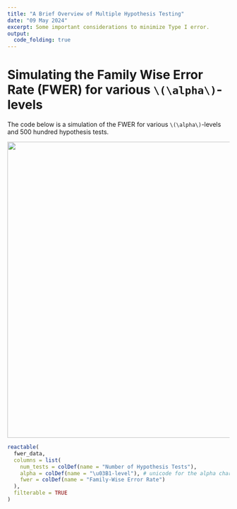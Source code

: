 ```yaml
---
title: "A Brief Overview of Multiple Hypothesis Testing"
date: "09 May 2024"
excerpt: Some important considerations to minimize Type I error.
output:
  code_folding: true
---
```


<script src="{{< blogdown/postref >}}index_files/core-js/shim.min.js"></script>
<script src="{{< blogdown/postref >}}index_files/react/react.min.js"></script>
<script src="{{< blogdown/postref >}}index_files/react/react-dom.min.js"></script>
<script src="{{< blogdown/postref >}}index_files/reactwidget/react-tools.js"></script>
<script src="{{< blogdown/postref >}}index_files/htmlwidgets/htmlwidgets.js"></script>
<link href="{{< blogdown/postref >}}index_files/reactable/reactable.css" rel="stylesheet" />
<script src="{{< blogdown/postref >}}index_files/reactable-binding/reactable.js"></script>

# Simulating the Family Wise Error Rate (FWER) for various `\(\alpha\)`-levels

The code below is a simulation of the FWER for various `\(\alpha\)`-levels and 500 hundred hypothesis tests.

<img src="{{< blogdown/postref >}}index_files/figure-html/featured-1.png" width="672" />

``` r
reactable(
  fwer_data,
  columns = list(
    num_tests = colDef(name = "Number of Hypothesis Tests"),
    alpha = colDef(name = "\u03B1-level"), # unicode for the alpha character
    fwer = colDef(name = "Family-Wise Error Rate")
  ),
  filterable = TRUE
)
```

<div class="reactable html-widget html-fill-item" id="htmlwidget-1" style="width:auto;height:auto;"></div>
<script type="application/json" data-for="htmlwidget-1">{"x":{"tag":{"name":"Reactable","attribs":{"data":{"num_tests":[1,2,3,4,5,6,7,8,9,10,11,12,13,14,15,16,17,18,19,20,21,22,23,24,25,26,27,28,29,30,31,32,33,34,35,36,37,38,39,40,41,42,43,44,45,46,47,48,49,50,51,52,53,54,55,56,57,58,59,60,61,62,63,64,65,66,67,68,69,70,71,72,73,74,75,76,77,78,79,80,81,82,83,84,85,86,87,88,89,90,91,92,93,94,95,96,97,98,99,100,101,102,103,104,105,106,107,108,109,110,111,112,113,114,115,116,117,118,119,120,121,122,123,124,125,126,127,128,129,130,131,132,133,134,135,136,137,138,139,140,141,142,143,144,145,146,147,148,149,150,151,152,153,154,155,156,157,158,159,160,161,162,163,164,165,166,167,168,169,170,171,172,173,174,175,176,177,178,179,180,181,182,183,184,185,186,187,188,189,190,191,192,193,194,195,196,197,198,199,200,201,202,203,204,205,206,207,208,209,210,211,212,213,214,215,216,217,218,219,220,221,222,223,224,225,226,227,228,229,230,231,232,233,234,235,236,237,238,239,240,241,242,243,244,245,246,247,248,249,250,251,252,253,254,255,256,257,258,259,260,261,262,263,264,265,266,267,268,269,270,271,272,273,274,275,276,277,278,279,280,281,282,283,284,285,286,287,288,289,290,291,292,293,294,295,296,297,298,299,300,301,302,303,304,305,306,307,308,309,310,311,312,313,314,315,316,317,318,319,320,321,322,323,324,325,326,327,328,329,330,331,332,333,334,335,336,337,338,339,340,341,342,343,344,345,346,347,348,349,350,351,352,353,354,355,356,357,358,359,360,361,362,363,364,365,366,367,368,369,370,371,372,373,374,375,376,377,378,379,380,381,382,383,384,385,386,387,388,389,390,391,392,393,394,395,396,397,398,399,400,401,402,403,404,405,406,407,408,409,410,411,412,413,414,415,416,417,418,419,420,421,422,423,424,425,426,427,428,429,430,431,432,433,434,435,436,437,438,439,440,441,442,443,444,445,446,447,448,449,450,451,452,453,454,455,456,457,458,459,460,461,462,463,464,465,466,467,468,469,470,471,472,473,474,475,476,477,478,479,480,481,482,483,484,485,486,487,488,489,490,491,492,493,494,495,496,497,498,499,500,1,2,3,4,5,6,7,8,9,10,11,12,13,14,15,16,17,18,19,20,21,22,23,24,25,26,27,28,29,30,31,32,33,34,35,36,37,38,39,40,41,42,43,44,45,46,47,48,49,50,51,52,53,54,55,56,57,58,59,60,61,62,63,64,65,66,67,68,69,70,71,72,73,74,75,76,77,78,79,80,81,82,83,84,85,86,87,88,89,90,91,92,93,94,95,96,97,98,99,100,101,102,103,104,105,106,107,108,109,110,111,112,113,114,115,116,117,118,119,120,121,122,123,124,125,126,127,128,129,130,131,132,133,134,135,136,137,138,139,140,141,142,143,144,145,146,147,148,149,150,151,152,153,154,155,156,157,158,159,160,161,162,163,164,165,166,167,168,169,170,171,172,173,174,175,176,177,178,179,180,181,182,183,184,185,186,187,188,189,190,191,192,193,194,195,196,197,198,199,200,201,202,203,204,205,206,207,208,209,210,211,212,213,214,215,216,217,218,219,220,221,222,223,224,225,226,227,228,229,230,231,232,233,234,235,236,237,238,239,240,241,242,243,244,245,246,247,248,249,250,251,252,253,254,255,256,257,258,259,260,261,262,263,264,265,266,267,268,269,270,271,272,273,274,275,276,277,278,279,280,281,282,283,284,285,286,287,288,289,290,291,292,293,294,295,296,297,298,299,300,301,302,303,304,305,306,307,308,309,310,311,312,313,314,315,316,317,318,319,320,321,322,323,324,325,326,327,328,329,330,331,332,333,334,335,336,337,338,339,340,341,342,343,344,345,346,347,348,349,350,351,352,353,354,355,356,357,358,359,360,361,362,363,364,365,366,367,368,369,370,371,372,373,374,375,376,377,378,379,380,381,382,383,384,385,386,387,388,389,390,391,392,393,394,395,396,397,398,399,400,401,402,403,404,405,406,407,408,409,410,411,412,413,414,415,416,417,418,419,420,421,422,423,424,425,426,427,428,429,430,431,432,433,434,435,436,437,438,439,440,441,442,443,444,445,446,447,448,449,450,451,452,453,454,455,456,457,458,459,460,461,462,463,464,465,466,467,468,469,470,471,472,473,474,475,476,477,478,479,480,481,482,483,484,485,486,487,488,489,490,491,492,493,494,495,496,497,498,499,500,1,2,3,4,5,6,7,8,9,10,11,12,13,14,15,16,17,18,19,20,21,22,23,24,25,26,27,28,29,30,31,32,33,34,35,36,37,38,39,40,41,42,43,44,45,46,47,48,49,50,51,52,53,54,55,56,57,58,59,60,61,62,63,64,65,66,67,68,69,70,71,72,73,74,75,76,77,78,79,80,81,82,83,84,85,86,87,88,89,90,91,92,93,94,95,96,97,98,99,100,101,102,103,104,105,106,107,108,109,110,111,112,113,114,115,116,117,118,119,120,121,122,123,124,125,126,127,128,129,130,131,132,133,134,135,136,137,138,139,140,141,142,143,144,145,146,147,148,149,150,151,152,153,154,155,156,157,158,159,160,161,162,163,164,165,166,167,168,169,170,171,172,173,174,175,176,177,178,179,180,181,182,183,184,185,186,187,188,189,190,191,192,193,194,195,196,197,198,199,200,201,202,203,204,205,206,207,208,209,210,211,212,213,214,215,216,217,218,219,220,221,222,223,224,225,226,227,228,229,230,231,232,233,234,235,236,237,238,239,240,241,242,243,244,245,246,247,248,249,250,251,252,253,254,255,256,257,258,259,260,261,262,263,264,265,266,267,268,269,270,271,272,273,274,275,276,277,278,279,280,281,282,283,284,285,286,287,288,289,290,291,292,293,294,295,296,297,298,299,300,301,302,303,304,305,306,307,308,309,310,311,312,313,314,315,316,317,318,319,320,321,322,323,324,325,326,327,328,329,330,331,332,333,334,335,336,337,338,339,340,341,342,343,344,345,346,347,348,349,350,351,352,353,354,355,356,357,358,359,360,361,362,363,364,365,366,367,368,369,370,371,372,373,374,375,376,377,378,379,380,381,382,383,384,385,386,387,388,389,390,391,392,393,394,395,396,397,398,399,400,401,402,403,404,405,406,407,408,409,410,411,412,413,414,415,416,417,418,419,420,421,422,423,424,425,426,427,428,429,430,431,432,433,434,435,436,437,438,439,440,441,442,443,444,445,446,447,448,449,450,451,452,453,454,455,456,457,458,459,460,461,462,463,464,465,466,467,468,469,470,471,472,473,474,475,476,477,478,479,480,481,482,483,484,485,486,487,488,489,490,491,492,493,494,495,496,497,498,499,500],"alpha":[0.001,0.001,0.001,0.001,0.001,0.001,0.001,0.001,0.001,0.001,0.001,0.001,0.001,0.001,0.001,0.001,0.001,0.001,0.001,0.001,0.001,0.001,0.001,0.001,0.001,0.001,0.001,0.001,0.001,0.001,0.001,0.001,0.001,0.001,0.001,0.001,0.001,0.001,0.001,0.001,0.001,0.001,0.001,0.001,0.001,0.001,0.001,0.001,0.001,0.001,0.001,0.001,0.001,0.001,0.001,0.001,0.001,0.001,0.001,0.001,0.001,0.001,0.001,0.001,0.001,0.001,0.001,0.001,0.001,0.001,0.001,0.001,0.001,0.001,0.001,0.001,0.001,0.001,0.001,0.001,0.001,0.001,0.001,0.001,0.001,0.001,0.001,0.001,0.001,0.001,0.001,0.001,0.001,0.001,0.001,0.001,0.001,0.001,0.001,0.001,0.001,0.001,0.001,0.001,0.001,0.001,0.001,0.001,0.001,0.001,0.001,0.001,0.001,0.001,0.001,0.001,0.001,0.001,0.001,0.001,0.001,0.001,0.001,0.001,0.001,0.001,0.001,0.001,0.001,0.001,0.001,0.001,0.001,0.001,0.001,0.001,0.001,0.001,0.001,0.001,0.001,0.001,0.001,0.001,0.001,0.001,0.001,0.001,0.001,0.001,0.001,0.001,0.001,0.001,0.001,0.001,0.001,0.001,0.001,0.001,0.001,0.001,0.001,0.001,0.001,0.001,0.001,0.001,0.001,0.001,0.001,0.001,0.001,0.001,0.001,0.001,0.001,0.001,0.001,0.001,0.001,0.001,0.001,0.001,0.001,0.001,0.001,0.001,0.001,0.001,0.001,0.001,0.001,0.001,0.001,0.001,0.001,0.001,0.001,0.001,0.001,0.001,0.001,0.001,0.001,0.001,0.001,0.001,0.001,0.001,0.001,0.001,0.001,0.001,0.001,0.001,0.001,0.001,0.001,0.001,0.001,0.001,0.001,0.001,0.001,0.001,0.001,0.001,0.001,0.001,0.001,0.001,0.001,0.001,0.001,0.001,0.001,0.001,0.001,0.001,0.001,0.001,0.001,0.001,0.001,0.001,0.001,0.001,0.001,0.001,0.001,0.001,0.001,0.001,0.001,0.001,0.001,0.001,0.001,0.001,0.001,0.001,0.001,0.001,0.001,0.001,0.001,0.001,0.001,0.001,0.001,0.001,0.001,0.001,0.001,0.001,0.001,0.001,0.001,0.001,0.001,0.001,0.001,0.001,0.001,0.001,0.001,0.001,0.001,0.001,0.001,0.001,0.001,0.001,0.001,0.001,0.001,0.001,0.001,0.001,0.001,0.001,0.001,0.001,0.001,0.001,0.001,0.001,0.001,0.001,0.001,0.001,0.001,0.001,0.001,0.001,0.001,0.001,0.001,0.001,0.001,0.001,0.001,0.001,0.001,0.001,0.001,0.001,0.001,0.001,0.001,0.001,0.001,0.001,0.001,0.001,0.001,0.001,0.001,0.001,0.001,0.001,0.001,0.001,0.001,0.001,0.001,0.001,0.001,0.001,0.001,0.001,0.001,0.001,0.001,0.001,0.001,0.001,0.001,0.001,0.001,0.001,0.001,0.001,0.001,0.001,0.001,0.001,0.001,0.001,0.001,0.001,0.001,0.001,0.001,0.001,0.001,0.001,0.001,0.001,0.001,0.001,0.001,0.001,0.001,0.001,0.001,0.001,0.001,0.001,0.001,0.001,0.001,0.001,0.001,0.001,0.001,0.001,0.001,0.001,0.001,0.001,0.001,0.001,0.001,0.001,0.001,0.001,0.001,0.001,0.001,0.001,0.001,0.001,0.001,0.001,0.001,0.001,0.001,0.001,0.001,0.001,0.001,0.001,0.001,0.001,0.001,0.001,0.001,0.001,0.001,0.001,0.001,0.001,0.001,0.001,0.001,0.001,0.001,0.001,0.001,0.001,0.001,0.001,0.001,0.001,0.001,0.001,0.001,0.001,0.001,0.001,0.001,0.001,0.001,0.001,0.001,0.001,0.001,0.001,0.001,0.001,0.001,0.001,0.001,0.001,0.001,0.001,0.001,0.001,0.001,0.001,0.001,0.001,0.001,0.001,0.001,0.001,0.001,0.001,0.001,0.001,0.001,0.001,0.001,0.001,0.001,0.001,0.001,0.001,0.001,0.001,0.001,0.001,0.001,0.001,0.001,0.001,0.001,0.001,0.01,0.01,0.01,0.01,0.01,0.01,0.01,0.01,0.01,0.01,0.01,0.01,0.01,0.01,0.01,0.01,0.01,0.01,0.01,0.01,0.01,0.01,0.01,0.01,0.01,0.01,0.01,0.01,0.01,0.01,0.01,0.01,0.01,0.01,0.01,0.01,0.01,0.01,0.01,0.01,0.01,0.01,0.01,0.01,0.01,0.01,0.01,0.01,0.01,0.01,0.01,0.01,0.01,0.01,0.01,0.01,0.01,0.01,0.01,0.01,0.01,0.01,0.01,0.01,0.01,0.01,0.01,0.01,0.01,0.01,0.01,0.01,0.01,0.01,0.01,0.01,0.01,0.01,0.01,0.01,0.01,0.01,0.01,0.01,0.01,0.01,0.01,0.01,0.01,0.01,0.01,0.01,0.01,0.01,0.01,0.01,0.01,0.01,0.01,0.01,0.01,0.01,0.01,0.01,0.01,0.01,0.01,0.01,0.01,0.01,0.01,0.01,0.01,0.01,0.01,0.01,0.01,0.01,0.01,0.01,0.01,0.01,0.01,0.01,0.01,0.01,0.01,0.01,0.01,0.01,0.01,0.01,0.01,0.01,0.01,0.01,0.01,0.01,0.01,0.01,0.01,0.01,0.01,0.01,0.01,0.01,0.01,0.01,0.01,0.01,0.01,0.01,0.01,0.01,0.01,0.01,0.01,0.01,0.01,0.01,0.01,0.01,0.01,0.01,0.01,0.01,0.01,0.01,0.01,0.01,0.01,0.01,0.01,0.01,0.01,0.01,0.01,0.01,0.01,0.01,0.01,0.01,0.01,0.01,0.01,0.01,0.01,0.01,0.01,0.01,0.01,0.01,0.01,0.01,0.01,0.01,0.01,0.01,0.01,0.01,0.01,0.01,0.01,0.01,0.01,0.01,0.01,0.01,0.01,0.01,0.01,0.01,0.01,0.01,0.01,0.01,0.01,0.01,0.01,0.01,0.01,0.01,0.01,0.01,0.01,0.01,0.01,0.01,0.01,0.01,0.01,0.01,0.01,0.01,0.01,0.01,0.01,0.01,0.01,0.01,0.01,0.01,0.01,0.01,0.01,0.01,0.01,0.01,0.01,0.01,0.01,0.01,0.01,0.01,0.01,0.01,0.01,0.01,0.01,0.01,0.01,0.01,0.01,0.01,0.01,0.01,0.01,0.01,0.01,0.01,0.01,0.01,0.01,0.01,0.01,0.01,0.01,0.01,0.01,0.01,0.01,0.01,0.01,0.01,0.01,0.01,0.01,0.01,0.01,0.01,0.01,0.01,0.01,0.01,0.01,0.01,0.01,0.01,0.01,0.01,0.01,0.01,0.01,0.01,0.01,0.01,0.01,0.01,0.01,0.01,0.01,0.01,0.01,0.01,0.01,0.01,0.01,0.01,0.01,0.01,0.01,0.01,0.01,0.01,0.01,0.01,0.01,0.01,0.01,0.01,0.01,0.01,0.01,0.01,0.01,0.01,0.01,0.01,0.01,0.01,0.01,0.01,0.01,0.01,0.01,0.01,0.01,0.01,0.01,0.01,0.01,0.01,0.01,0.01,0.01,0.01,0.01,0.01,0.01,0.01,0.01,0.01,0.01,0.01,0.01,0.01,0.01,0.01,0.01,0.01,0.01,0.01,0.01,0.01,0.01,0.01,0.01,0.01,0.01,0.01,0.01,0.01,0.01,0.01,0.01,0.01,0.01,0.01,0.01,0.01,0.01,0.01,0.01,0.01,0.01,0.01,0.01,0.01,0.01,0.01,0.01,0.01,0.01,0.01,0.01,0.01,0.01,0.01,0.01,0.01,0.01,0.01,0.01,0.01,0.01,0.01,0.01,0.01,0.01,0.01,0.01,0.01,0.01,0.01,0.01,0.01,0.01,0.01,0.01,0.01,0.01,0.01,0.01,0.01,0.01,0.01,0.01,0.01,0.01,0.01,0.01,0.01,0.01,0.01,0.01,0.01,0.01,0.01,0.01,0.01,0.01,0.01,0.01,0.01,0.01,0.01,0.01,0.01,0.01,0.01,0.01,0.01,0.01,0.01,0.01,0.01,0.01,0.01,0.01,0.01,0.01,0.01,0.01,0.01,0.01,0.01,0.01,0.01,0.01,0.01,0.01,0.01,0.01,0.01,0.01,0.01,0.01,0.01,0.01,0.01,0.01,0.01,0.01,0.01,0.01,0.01,0.01,0.01,0.01,0.01,0.05,0.05,0.05,0.05,0.05,0.05,0.05,0.05,0.05,0.05,0.05,0.05,0.05,0.05,0.05,0.05,0.05,0.05,0.05,0.05,0.05,0.05,0.05,0.05,0.05,0.05,0.05,0.05,0.05,0.05,0.05,0.05,0.05,0.05,0.05,0.05,0.05,0.05,0.05,0.05,0.05,0.05,0.05,0.05,0.05,0.05,0.05,0.05,0.05,0.05,0.05,0.05,0.05,0.05,0.05,0.05,0.05,0.05,0.05,0.05,0.05,0.05,0.05,0.05,0.05,0.05,0.05,0.05,0.05,0.05,0.05,0.05,0.05,0.05,0.05,0.05,0.05,0.05,0.05,0.05,0.05,0.05,0.05,0.05,0.05,0.05,0.05,0.05,0.05,0.05,0.05,0.05,0.05,0.05,0.05,0.05,0.05,0.05,0.05,0.05,0.05,0.05,0.05,0.05,0.05,0.05,0.05,0.05,0.05,0.05,0.05,0.05,0.05,0.05,0.05,0.05,0.05,0.05,0.05,0.05,0.05,0.05,0.05,0.05,0.05,0.05,0.05,0.05,0.05,0.05,0.05,0.05,0.05,0.05,0.05,0.05,0.05,0.05,0.05,0.05,0.05,0.05,0.05,0.05,0.05,0.05,0.05,0.05,0.05,0.05,0.05,0.05,0.05,0.05,0.05,0.05,0.05,0.05,0.05,0.05,0.05,0.05,0.05,0.05,0.05,0.05,0.05,0.05,0.05,0.05,0.05,0.05,0.05,0.05,0.05,0.05,0.05,0.05,0.05,0.05,0.05,0.05,0.05,0.05,0.05,0.05,0.05,0.05,0.05,0.05,0.05,0.05,0.05,0.05,0.05,0.05,0.05,0.05,0.05,0.05,0.05,0.05,0.05,0.05,0.05,0.05,0.05,0.05,0.05,0.05,0.05,0.05,0.05,0.05,0.05,0.05,0.05,0.05,0.05,0.05,0.05,0.05,0.05,0.05,0.05,0.05,0.05,0.05,0.05,0.05,0.05,0.05,0.05,0.05,0.05,0.05,0.05,0.05,0.05,0.05,0.05,0.05,0.05,0.05,0.05,0.05,0.05,0.05,0.05,0.05,0.05,0.05,0.05,0.05,0.05,0.05,0.05,0.05,0.05,0.05,0.05,0.05,0.05,0.05,0.05,0.05,0.05,0.05,0.05,0.05,0.05,0.05,0.05,0.05,0.05,0.05,0.05,0.05,0.05,0.05,0.05,0.05,0.05,0.05,0.05,0.05,0.05,0.05,0.05,0.05,0.05,0.05,0.05,0.05,0.05,0.05,0.05,0.05,0.05,0.05,0.05,0.05,0.05,0.05,0.05,0.05,0.05,0.05,0.05,0.05,0.05,0.05,0.05,0.05,0.05,0.05,0.05,0.05,0.05,0.05,0.05,0.05,0.05,0.05,0.05,0.05,0.05,0.05,0.05,0.05,0.05,0.05,0.05,0.05,0.05,0.05,0.05,0.05,0.05,0.05,0.05,0.05,0.05,0.05,0.05,0.05,0.05,0.05,0.05,0.05,0.05,0.05,0.05,0.05,0.05,0.05,0.05,0.05,0.05,0.05,0.05,0.05,0.05,0.05,0.05,0.05,0.05,0.05,0.05,0.05,0.05,0.05,0.05,0.05,0.05,0.05,0.05,0.05,0.05,0.05,0.05,0.05,0.05,0.05,0.05,0.05,0.05,0.05,0.05,0.05,0.05,0.05,0.05,0.05,0.05,0.05,0.05,0.05,0.05,0.05,0.05,0.05,0.05,0.05,0.05,0.05,0.05,0.05,0.05,0.05,0.05,0.05,0.05,0.05,0.05,0.05,0.05,0.05,0.05,0.05,0.05,0.05,0.05,0.05,0.05,0.05,0.05,0.05,0.05,0.05,0.05,0.05,0.05,0.05,0.05,0.05,0.05,0.05,0.05,0.05,0.05,0.05,0.05,0.05,0.05,0.05,0.05,0.05,0.05,0.05,0.05,0.05,0.05,0.05,0.05,0.05,0.05,0.05,0.05,0.05,0.05,0.05,0.05,0.05,0.05,0.05,0.05,0.05,0.05,0.05,0.05,0.05,0.05,0.05,0.05,0.05,0.05,0.05,0.05,0.05,0.05,0.05,0.05,0.05,0.05,0.05,0.05,0.05,0.05,0.05,0.05,0.05,0.05,0.05,0.05,0.05,0.05,0.05,0.05,0.05],"fwer":[0.001,0.00199899999999997,0.002997001,0.00399400399899996,0.00499000999500099,0.005985019985006,0.00697903496502095,0.00797205593005601,0.00896408387412595,0.00995511979025177,0.0109451646704616,0.0119342195057911,0.0129222852862853,0.013909363000999,0.014895453637998,0.0158805581843601,0.0168646776261756,0.0178478129485495,0.018829965135601,0.0198111351704653,0.0207913240352948,0.0217705327112596,0.0227487621785483,0.0237260134163698,0.0247022874029534,0.0256775851155504,0.0266519075304349,0.0276252556229044,0.0285976303672816,0.0295690327369142,0.0305394637041774,0.0315089242404731,0.0324774153162327,0.0334449379009165,0.0344114929630156,0.0353770814700526,0.0363417043885825,0.0373053626841939,0.0382680573215097,0.0392297892641882,0.040190559474924,0.0411503689154491,0.0421092185465337,0.0430671093279871,0.0440240422186592,0.0449800181764405,0.0459350381582641,0.0468891031201057,0.0478422140169856,0.0487943718029686,0.0497455774311657,0.0506958318537346,0.0516451360218808,0.052593490885859,0.0535408973949731,0.0544873564975781,0.0554328691410806,0.0563774362719395,0.0573210588356675,0.0582637377768318,0.0592054740390551,0.0601462685650159,0.0610861222964509,0.0620250361741544,0.0629630111379803,0.0639000481268424,0.0648361480787155,0.0657713119306368,0.0667055406187061,0.0676388350780874,0.0685711962430093,0.0695026250467664,0.0704331224217196,0.0713626892992979,0.0722913266099986,0.0732190352833886,0.0741458162481052,0.0750716704318571,0.0759965987614253,0.0769206021626638,0.0778436815605011,0.0787658378789406,0.0796870720410617,0.0806073849690206,0.0815267775840517,0.0824452508064676,0.0833628055556611,0.0842794427501055,0.0851951633073553,0.086109968144048,0.087023858175904,0.087936834317728,0.0888488974834103,0.0897600485859269,0.0906702885373409,0.0915796182488037,0.0924880386305549,0.0933955505919243,0.0943021550413323,0.0952078528862911,0.0961126450334048,0.0970165323883714,0.097919515855983,0.098821596340127,0.0997227747437869,0.100623051969043,0.101522428917074,0.102420906488157,0.103318485581669,0.104215167096087,0.105110951928991,0.106005840977062,0.106899835136085,0.107792935300949,0.108685142365648,0.109576457223282,0.110466880766059,0.111356413885293,0.112245057471408,0.113132812413936,0.114019679601522,0.114905659921921,0.115790754261999,0.116674963507737,0.117558288544229,0.118440730255685,0.119322289525429,0.120202967235904,0.121082764268668,0.121961681504399,0.122839719822895,0.123716880103072,0.124593163222969,0.125468570059746,0.126343101489686,0.127216758388196,0.128089541629808,0.128961452088178,0.12983249063609,0.130702658145454,0.131571955487309,0.132440383531821,0.13330794314829,0.134174635205141,0.135040460569936,0.135905420109366,0.136769514689257,0.137632745174568,0.138495112429393,0.139356617316964,0.140217260699647,0.141077043438947,0.141935966395508,0.142794030429113,0.143651236398683,0.144507585162285,0.145363077577123,0.146217714499545,0.147071496785046,0.147924425288261,0.148776500862973,0.14962772436211,0.150478096637747,0.15132761854111,0.152176290922569,0.153024114631646,0.153871090517014,0.154717219426497,0.155562502207071,0.156406939704864,0.157250532765159,0.158093282232394,0.158935188950161,0.159776253761211,0.16061647750745,0.161455861029943,0.162294405168913,0.163132110763744,0.16396897865298,0.164805009674327,0.165640204664653,0.166474564459988,0.167308089895528,0.168140781805633,0.168972641023827,0.169803668382803,0.17063386471442,0.171463230849706,0.172291767618856,0.173119475851237,0.173946356375386,0.174772410019011,0.175597637608992,0.176422039971383,0.177245617931411,0.17806837231348,0.178890303941166,0.179711413637225,0.180531702223588,0.181351170521364,0.182169819350843,0.182987649531492,0.183804661881961,0.184620857220079,0.185436236362859,0.186250800126496,0.187064549326369,0.187877484777043,0.188689607292266,0.189500917684974,0.190311416767289,0.191121105350521,0.191929984245171,0.192738054260926,0.193545316206665,0.194351770890458,0.195157419119568,0.195962261700448,0.196766299438748,0.197569533139309,0.19837196360617,0.199173591642563,0.199974418050921,0.20077444363287,0.201573669189237,0.202372095520048,0.203169723424528,0.203966553701103,0.204762587147402,0.205557824560255,0.206352266735695,0.207145914468959,0.20793876855449,0.208730829785935,0.209522098956149,0.210312576857193,0.211102264280336,0.211891162016056,0.21267927085404,0.213466591583186,0.214253124991602,0.215038871866611,0.215823832994744,0.216608009161749,0.217391401152588,0.218174009751435,0.218955835741684,0.219736879905942,0.220517143026036,0.22129662588301,0.222075329257127,0.22285325392787,0.223630400673942,0.224406770273268,0.225182363502995,0.225957181139492,0.226731223958352,0.227504492734394,0.22827698824166,0.229048711253418,0.229819662542165,0.230589842879622,0.231359253036743,0.232127893783706,0.232895765889922,0.233662870124032,0.234429207253908,0.235194778046654,0.235959583268608,0.236723623685339,0.237486900061654,0.238249413161592,0.239011163748431,0.239772152584682,0.240532380432098,0.241291848051665,0.242050556203614,0.24280850564741,0.243565697141763,0.244322131444621,0.245077809313176,0.245832731503863,0.246586898772359,0.247340311873587,0.248092971561713,0.248844878590152,0.249596033711561,0.25034643767785,0.251096091240172,0.251844995148932,0.252593150153783,0.253340557003629,0.254087216446626,0.254833129230179,0.255578296100949,0.256322717804848,0.257066395087043,0.257809328691956,0.258551519363264,0.259292967843901,0.260033674876057,0.260773641201181,0.26151286755998,0.26225135469242,0.262989103337727,0.26372611423439,0.264462388120155,0.265197925732035,0.265932727806303,0.266666795078497,0.267400128283418,0.268132728155135,0.268864595426979,0.269595730831553,0.270326135100721,0.27105580896562,0.271784753156655,0.272512968403498,0.273240455435095,0.273967214979659,0.27469324776468,0.275418554516915,0.276143135962398,0.276866992826436,0.277590125833609,0.278312535707776,0.279034223172068,0.279755188948896,0.280475433759947,0.281194958326187,0.281913763367861,0.282631849604493,0.283349217754889,0.284065868537134,0.284781802668597,0.285497020865928,0.286211523845062,0.286925312321217,0.287638387008896,0.288350748621887,0.289062397873265,0.289773335475392,0.290483562139916,0.291193078577776,0.291901885499199,0.292609983613699,0.293317373630086,0.294024056256456,0.294730032200199,0.295435302167999,0.296139866865831,0.296843726998965,0.297546883271966,0.298249336388694,0.298951087052305,0.299652135965253,0.300352483829288,0.301052131345459,0.301751079214113,0.302449328134899,0.303146878806764,0.303843731927957,0.304539888196029,0.305235348307833,0.305930112959526,0.306624182846566,0.307317558663719,0.308010241105056,0.308702230863951,0.309393528633087,0.310084135104454,0.310774050969349,0.31146327691838,0.312151813641461,0.31283966182782,0.313526822165992,0.314213295343826,0.314899082048482,0.315584182966434,0.316268598783467,0.316952330184684,0.317635377854499,0.318317742476645,0.318999424734168,0.319680425309434,0.320360744884125,0.32104038413924,0.321719343755101,0.322397624411346,0.323075226786935,0.323752151560148,0.324428399408588,0.325103971009179,0.32577886703817,0.326453088171132,0.327126635082961,0.327799508447878,0.32847170893943,0.32914323723049,0.32981409399326,0.330484279899267,0.331153795619367,0.331822641823748,0.332490819181924,0.333158328362742,0.33382517003438,0.334491344864345,0.335156853519481,0.335821696665961,0.336485874969295,0.337149389094326,0.337812239705232,0.338474427465527,0.339135953038061,0.339796817085023,0.340457020267938,0.34111656324767,0.341775446684422,0.342433671237738,0.3430912375665,0.343748146328934,0.344404398182605,0.345059993784422,0.345714933790638,0.346369218856847,0.34702284963799,0.347675826788352,0.348328150961564,0.348979822810602,0.349630842987792,0.350281212144804,0.350930930932659,0.351580000001727,0.352228420001725,0.352876191581723,0.353523315390141,0.354169792074751,0.354815622282676,0.355460806660394,0.356105345853733,0.35674924050788,0.357392491267372,0.358035098776104,0.358677063677328,0.359318386613651,0.359959068227037,0.36059910915881,0.361238510049651,0.361877271539602,0.362515394268062,0.363152878873794,0.36378972599492,0.364425936268925,0.365061510332656,0.365696448822324,0.366330752373502,0.366964421621128,0.367597457199507,0.368229859742307,0.368861629882565,0.369492768252683,0.37012327548443,0.370753152208945,0.371382399056736,0.37201101665768,0.372639005641022,0.373266366635381,0.373893100268746,0.374519207168477,0.375144687961308,0.375769543273347,0.376393773730074,0.377017379956344,0.377640362576387,0.378262722213811,0.378884459491597,0.379505575032106,0.380126069457073,0.380745943387616,0.381365197444229,0.381983832246785,0.382601848414538,0.383219246566123,0.383836027319557,0.384452191292238,0.385067739100945,0.385682671361844,0.386296988690482,0.386910691701792,0.38752378101009,0.38813625722908,0.388748120971851,0.389359372850879,0.389970013478028,0.39058004346455,0.391189463421086,0.391798273957665,0.392406475683707,0.393014069208023,0.393621055138815,0.01,0.0199,0.029701,0.0394039900000001,0.0490099501000001,0.058519850599,0.0679346520930101,0.0772553055720799,0.0864827525163592,0.0956179249911956,0.104661745741284,0.113615128283871,0.122478977001032,0.131254187231022,0.139941645358712,0.148542228905124,0.157056806616073,0.165486238549913,0.173831376164413,0.182093062402769,0.190272131778742,0.198369410460954,0.206385716356345,0.214321859192781,0.222178640600853,0.229956854194845,0.237657285652896,0.245280712796367,0.252827905668404,0.26029962661172,0.267696630345603,0.275019664042147,0.282269467401725,0.289446772727708,0.296552305000431,0.303586781950427,0.310550914130922,0.317445404989613,0.324270950939717,0.33102824143032,0.337717959016017,0.344340779425856,0.350897371631598,0.357388397915282,0.363814513936129,0.370176368796768,0.3764746051088,0.382709859057712,0.388882760467135,0.394993932862464,0.401043993533839,0.407033553598501,0.412963218062516,0.41883358588189,0.424645250023072,0.430398797522841,0.436094809547612,0.441733861452136,0.447316522837615,0.452843357609239,0.458314924033146,0.463731774792815,0.469094457044887,0.474403512474438,0.479659477349694,0.484862882576197,0.490014253750435,0.49511411121293,0.500162970100801,0.505161340399793,0.510109726995795,0.515008629725837,0.519858543428579,0.524659957994293,0.52941335841435,0.534119224830207,0.538778032581904,0.543390252256086,0.547956349733525,0.552476786236189,0.556952018373827,0.561382498190089,0.565768673208188,0.570110986476106,0.574409876611345,0.578665777845232,0.58287912006678,0.587050328866112,0.591179825577451,0.595268027321676,0.599315347048459,0.603322193577975,0.607288971642195,0.611216081925773,0.615103921106515,0.61895288189545,0.622763353076496,0.626535719545731,0.630270362350274,0.633967658726771,0.637627982139503,0.641251702318108,0.644839185294927,0.648390793441978,0.651906885507558,0.655387816652482,0.658833938485958,0.662245599101098,0.665623143110087,0.668966911678986,0.672277242562196,0.675554470136574,0.678798925435209,0.682010936180857,0.685190826819048,0.688338918550857,0.691455529365349,0.694540974071695,0.697595564330978,0.700619608687669,0.703613412600792,0.706577278474784,0.709511505690036,0.712416390633136,0.715292226726804,0.718139304459537,0.720957911414941,0.723748332300792,0.726510848977784,0.729245740488006,0.731953283083126,0.734633750252295,0.737287412749772,0.739914538622274,0.742515393236051,0.745090239303691,0.747639336910654,0.750162943541547,0.752661314106132,0.755134700965071,0.75758335395542,0.760007520415866,0.762407445211707,0.76478337075959,0.767135537051994,0.769464181681474,0.771769539864659,0.774051844466013,0.776311326021353,0.778548212761139,0.780762730633528,0.782955103327192,0.78512555229392,0.787274296770981,0.789401553803271,0.791507538265239,0.793592462882586,0.79565653825376,0.797699972871223,0.799722973142511,0.801725743411086,0.803708485976975,0.805671401117205,0.807614687106033,0.809538540234973,0.811443154832623,0.813328723284297,0.815195436051454,0.817043481690939,0.81887304687403,0.820684316405289,0.822477473241237,0.824252698508824,0.826010171523736,0.827750069808499,0.829472569110414,0.83117784341931,0.832866064985116,0.834537404335265,0.836192030291913,0.837830109988993,0.839451808889104,0.841057290800213,0.84264671789221,0.844220250713288,0.845778048206155,0.847320267724094,0.848847065046853,0.850358594396384,0.851855008452421,0.853336458367896,0.854803093784217,0.856255062846375,0.857692512217911,0.859115587095732,0.860524431224775,0.861919186912527,0.863299995043402,0.864666995092968,0.866020325142038,0.867360121890618,0.868686520671712,0.869999655464995,0.871299658910345,0.872586662321241,0.873860795698029,0.875122187741049,0.876370965863638,0.877607256205002,0.878831183642952,0.880042871806522,0.881242443088457,0.882430018657572,0.883605718470997,0.884769661286287,0.885921964673424,0.88706274502669,0.888192117576423,0.889310196400658,0.890417094436652,0.891512923492285,0.892597794257363,0.893671816314789,0.894735098151641,0.895787747170125,0.896829869698423,0.897861571001439,0.898882955291425,0.89989412573851,0.900895184481125,0.901886232636314,0.902867370309951,0.903838696606851,0.904800309640783,0.905752306544375,0.906694783478931,0.907627835644142,0.908551557287701,0.909466041714824,0.910371381297675,0.911267667484699,0.912154990809852,0.913033440901753,0.913903106492736,0.914764075427808,0.91561643467353,0.916460270326795,0.917295667623527,0.918122710947292,0.918941483837819,0.919752068999441,0.920554548309446,0.921349002826352,0.922135512798088,0.922914157670107,0.923685016093406,0.924448165932472,0.925203684273147,0.925951647430416,0.926692130956112,0.927425209646551,0.928150957550085,0.928869447974584,0.929580753494838,0.93028494595989,0.930982096500291,0.931672275535288,0.932355552779935,0.933031997252136,0.933701677279615,0.934364660506819,0.93502101390175,0.935670803762733,0.936314095725105,0.936950954767855,0.937581445220176,0.938205630767974,0.938823574460294,0.939435338715692,0.940040985328535,0.940640575475249,0.941234169720497,0.941821828023292,0.942403609743059,0.942979573645628,0.943549777909172,0.94411428013008,0.944673137328779,0.945226405955492,0.945774141895937,0.946316400476977,0.946853236472208,0.947384704107486,0.947910857066411,0.948431748495747,0.948947431010789,0.949457956700681,0.949963377133674,0.950463743362338,0.950959105928714,0.951449514869427,0.951935019720733,0.952415669523526,0.95289151282829,0.953362597700007,0.953828971723007,0.954290682005777,0.954747775185719,0.955200297433862,0.955648294459524,0.956091811514928,0.956530893399779,0.956965584465781,0.957395928621124,0.957821969334912,0.958243749641563,0.958661312145147,0.959074699023696,0.959483952033459,0.959889112513124,0.960290221387993,0.960687319174113,0.961080445982372,0.961469641522548,0.961854945107323,0.96223639565625,0.962614031699687,0.96298789138269,0.963358012468863,0.963724432344175,0.964087188020733,0.964446316140526,0.96480185297912,0.965153834449329,0.965502296104836,0.965847273143788,0.96618880041235,0.966526912408226,0.966861643284144,0.967193026851303,0.96752109658279,0.967845885616962,0.968167426760792,0.968485752493184,0.968800894968252,0.96911288601857,0.969421757158384,0.9697275395868,0.970030264190932,0.970329961549023,0.970626661933533,0.970920395314197,0.971211191361055,0.971499079447445,0.97178408865297,0.972066247766441,0.972345585288776,0.972622129435889,0.97289590814153,0.973166949060114,0.973435279569513,0.973700926773818,0.97396391750608,0.974224278331019,0.974482035547709,0.974737215192232,0.974989843040309,0.975239944609906,0.975487545163807,0.975732669712169,0.975975343015048,0.976215589584897,0.976453433689048,0.976688899352158,0.976922010358636,0.97715279025505,0.977381262352499,0.977607449728974,0.977831375231685,0.978053061479368,0.978272530864574,0.978489805555928,0.978704907500369,0.978917858425365,0.979128679841112,0.979337393042701,0.979544019112273,0.979748578921151,0.979951093131939,0.98015158220062,0.980350066378614,0.980546565714827,0.980741100057679,0.980933689057102,0.981124352166531,0.981313108644866,0.981499977558417,0.981684977782833,0.981868128005005,0.982049446724955,0.982228952257705,0.982406662735128,0.982582596107777,0.982756770146699,0.982929202445232,0.98309991042078,0.983268911316572,0.983436222203406,0.983601859981372,0.983765841381559,0.983928182967743,0.984088901138066,0.984248012126685,0.984405532005418,0.984561476685364,0.98471586191851,0.984868703299325,0.985020016266332,0.985169816103669,0.985318117942632,0.985464936763206,0.985610287395574,0.985754184521618,0.985896642676402,0.986037676249638,0.986177299487141,0.98631552649227,0.986452371227347,0.986587847515074,0.986721969039923,0.986854749349524,0.986986201856028,0.987116339837468,0.987245176439093,0.987372724674702,0.987498997427956,0.987624007453676,0.987747767379139,0.987870289705348,0.987991586808294,0.988111670940211,0.988230554230809,0.988348248688501,0.988464766201616,0.9885801185396,0.988694317354204,0.988807374180662,0.988919300438855,0.989030107434467,0.989139806360122,0.989248408296521,0.989355924213556,0.98946236497142,0.989567741321706,0.989672063908489,0.989775343269404,0.98987758983671,0.989978813938343,0.990079025798959,0.99017823554097,0.99027645318556,0.990373688653705,0.990469951767167,0.990565252249496,0.990659599727001,0.990753003729731,0.990845473692433,0.990937018955509,0.991027648765954,0.991117372278295,0.991206198555512,0.991294136569956,0.991381195204257,0.991467383252214,0.991552709419692,0.991637182325495,0.99172081050224,0.991803602397218,0.991885566373246,0.991966710709513,0.992047043602418,0.992126573166394,0.99220530743473,0.992283254360383,0.992360421816779,0.992436817598611,0.992512449422625,0.992587324928399,0.992661451679115,0.992734837162324,0.9928074887907,0.992879413902793,0.992950619763765,0.993021113566128,0.993090902430466,0.993159993406162,0.9932283934721,0.993296109537379,0.993363148442005,0.993429516957585,0.05,0.0975,0.142625,0.18549375,0.2262190625,0.264908109375,0.30166270390625,0.336579568710938,0.369750590275391,0.401263060761621,0.43119990772354,0.459639912337363,0.486657916720495,0.512325020884471,0.536708769840247,0.559873331348235,0.581879664780823,0.602785681541782,0.622646397464693,0.641514077591458,0.659438373711885,0.676466455026291,0.692643132274976,0.708010975661228,0.722610426878166,0.736479905534258,0.749655910257545,0.762173114744668,0.774064459007434,0.785361236057063,0.79609317425421,0.806288515541499,0.815974089764424,0.825175385276203,0.833916616012393,0.842220785211773,0.850109745951185,0.857604258653625,0.864724045720944,0.871487843434897,0.877913451263152,0.884017778699994,0.889816889764995,0.895326045276745,0.900559743012908,0.905531755862262,0.910255168069149,0.914742409665692,0.919005289182407,0.923055024723287,0.926902273487123,0.930557159812766,0.934029301822128,0.937327836731022,0.940461444894471,0.943438372649747,0.94626645401726,0.948953131316397,0.951505474750577,0.953930201013048,0.956233690962396,0.958422006414276,0.960500906093562,0.962475860788884,0.96435206774944,0.966134464361968,0.967827741143869,0.969436354086676,0.970964536382342,0.972416309563225,0.973795494085064,0.975105719380811,0.97635043341177,0.977532911741182,0.978656266154122,0.979723452846416,0.980737280204096,0.981700416193891,0.982615395384196,0.983484625614986,0.984310394334237,0.985094874617525,0.985840130886649,0.986548124342317,0.987220718125201,0.987859682218941,0.988466698107994,0.989043363202594,0.989591195042464,0.990111635290341,0.990606053525824,0.991075750849533,0.991521963307056,0.991945865141703,0.992348571884618,0.992731143290387,0.993094586125868,0.993439856819574,0.993767863978596,0.994079470779666,0.994375497240683,0.994656722378649,0.994923886259716,0.99517769194673,0.995418807349394,0.995647866981924,0.995865473632828,0.996072199951187,0.996268589953627,0.996455160455946,0.996632402433149,0.996800782311491,0.996960743195917,0.997112706036121,0.997257070734315,0.997394217197599,0.997524506337719,0.997648281020833,0.997765866969791,0.997877573621302,0.997983694940237,0.998084510193225,0.998180284683564,0.998271270449385,0.998357706926916,0.99843982158057,0.998517830501542,0.998591938976465,0.998662342027642,0.998729224926259,0.998792763679947,0.998853125495949,0.998910469221152,0.998964945760094,0.999016698472089,0.999065863548485,0.999112570371061,0.999156941852508,0.999199094759882,0.999239140021888,0.999277183020794,0.999313323869754,0.999347657676266,0.999380274792453,0.99941126105283,0.999440698000189,0.999468663100179,0.99949522994517,0.999520468447912,0.999544445025516,0.99956722277424,0.999588861635529,0.999609418553752,0.999628947626064,0.999647500244761,0.999665125232523,0.999681868970897,0.999697775522352,0.999712886746235,0.999727242408923,0.999740880288477,0.999753836274053,0.99976614446035,0.999777837237333,0.999788945375466,0.999799498106693,0.999809523201358,0.99981904704129,0.999828094689226,0.999836689954764,0.999844855457026,0.999852612684175,0.999859982049966,0.999866982947468,0.999873633800094,0.99987995211009,0.999885954504585,0.999891656779356,0.999897073940388,0.999902220243369,0.9999071092312,0.99991175376964,0.999916166081158,0.9999203577771,0.999924339888245,0.999928122893833,0.999931716749141,0.999935130911684,0.9999383743661,0.999941455647795,0.999944382865405,0.999947163722135,0.999949805536028,0.999952315259227,0.999954699496266,0.999956964521452,0.99995911629538,0.999961160480611,0.99996310245658,0.999964947333751,0.999966699967064,0.99996836496871,0.999969946720275,0.999971449384261,0.999972876915048,0.999974233069296,0.999975521415831,0.999976745345039,0.999977908077787,0.999979012673898,0.999980062040203,0.999981058938193,0.999982005991283,0.999982905691719,0.999983760407133,0.999984572386777,0.999985343767438,0.999986076579066,0.999986772750112,0.999987434112607,0.999988062406977,0.999988659286628,0.999989226322296,0.999989765006182,0.999990276755872,0.999990762918079,0.999991224772175,0.999991663533566,0.999992080356888,0.999992476339043,0.999992852522091,0.999993209895987,0.999993549401187,0.999993871931128,0.999994178334572,0.999994469417843,0.999994745946951,0.999995008649603,0.999995258217123,0.999995495306267,0.999995720540954,0.999995934513906,0.999996137788211,0.9999963308988,0.99999651435386,0.999996688636167,0.999996854204359,0.999997011494141,0.999997160919434,0.999997302873462,0.999997437729789,0.9999975658433,0.999997687551135,0.999997803173578,0.999997913014899,0.999998017364154,0.999998116495946,0.999998210671149,0.999998300137592,0.999998385130712,0.999998465874176,0.999998542580467,0.999998615451444,0.999998684678872,0.999998750444928,0.999998812922682,0.999998872276548,0.99999892866272,0.999998982229584,0.999999033118105,0.9999990814622,0.99999912738909,0.999999171019635,0.999999212468654,0.999999251845221,0.99999928925296,0.999999324790312,0.999999358550796,0.999999390623256,0.999999421092094,0.999999450037489,0.999999477535615,0.999999503658834,0.999999528475892,0.999999552052098,0.999999574449493,0.999999595727018,0.999999615940667,0.999999635143634,0.999999653386452,0.999999670717129,0.999999687181273,0.999999702822209,0.999999717681099,0.999999731797044,0.999999745207192,0.999999757946832,0.999999770049491,0.999999781547016,0.999999792469665,0.999999802846182,0.999999812703873,0.999999822068679,0.999999830965245,0.999999839416983,0.999999847446134,0.999999855073827,0.999999862320136,0.999999869204129,0.999999875743923,0.999999881956726,0.99999988785889,0.999999893465946,0.999999898792648,0.999999903853016,0.999999908660365,0.999999913227347,0.99999991756598,0.99999992168768,0.999999925603297,0.999999929323132,0.999999932856975,0.999999936214126,0.99999993940342,0.999999942433249,0.999999945311587,0.999999948046007,0.999999950643707,0.999999953111522,0.999999955455945,0.999999957683148,0.999999959798991,0.999999961809041,0.999999963718589,0.99999996553266,0.999999967256027,0.999999968893225,0.999999970448564,0.999999971926136,0.999999973329829,0.999999974663338,0.999999975930171,0.999999977133662,0.999999978276979,0.99999997936313,0.999999980394974,0.999999981375225,0.999999982306464,0.999999983191141,0.999999984031584,0.999999984830004,0.999999985588504,0.999999986309079,0.999999986993625,0.999999987643944,0.999999988261747,0.999999988848659,0.999999989406226,0.999999989935915,0.999999990439119,0.999999990917163,0.999999991371305,0.99999999180274,0.999999992212603,0.999999992601973,0.999999992971874,0.99999999332328,0.999999993657116,0.999999993974261,0.999999994275548,0.99999999456177,0.999999994833682,0.999999995091998,0.999999995337398,0.999999995570528,0.999999995792001,0.999999996002401,0.999999996202281,0.999999996392167,0.999999996572559,0.999999996743931,0.999999996906734,0.999999997061398,0.999999997208328,0.999999997347911,0.999999997480516,0.99999999760649,0.999999997726166,0.999999997839857,0.999999997947864,0.999999998050471,0.999999998147948,0.99999999824055,0.999999998328523,0.999999998412097,0.999999998491492,0.999999998566917,0.999999998638571,0.999999998706643,0.999999998771311,0.999999998832745,0.999999998891108,0.999999998946552,0.999999998999225,0.999999999049264,0.9999999990968,0.99999999914196,0.999999999184862,0.999999999225619,0.999999999264338,0.999999999301121,0.999999999336065,0.999999999369262,0.999999999400799,0.999999999430759,0.999999999459221,0.99999999948626,0.999999999511947,0.99999999953635,0.999999999559532,0.999999999581555,0.999999999602478,0.999999999622354,0.999999999641236,0.999999999659174,0.999999999676216,0.999999999692405,0.999999999707785,0.999999999722395,0.999999999736276,0.999999999749462,0.999999999761989,0.999999999773889,0.999999999785195,0.999999999795935,0.999999999806138,0.999999999815831,0.99999999982504,0.999999999833788,0.999999999842098,0.999999999849994,0.999999999857494,0.999999999864619,0.999999999871388,0.999999999877819,0.999999999883928,0.999999999889731,0.999999999895245,0.999999999900483,0.999999999905459,0.999999999910186,0.999999999914676,0.999999999918943,0.999999999922995,0.999999999926846,0.999999999930503,0.999999999933978,0.999999999937279,0.999999999940415,0.999999999943395,0.999999999946225,0.999999999948914,0.999999999951468,0.999999999953894,0.9999999999562,0.99999999995839,0.99999999996047,0.999999999962447,0.999999999964324,0.999999999966108,0.999999999967803,0.999999999969413,0.999999999970942,0.999999999972395,0.999999999973775,0.999999999975086,0.999999999976332,0.999999999977516,0.99999999997864,0.999999999979708,0.999999999980722,0.999999999981686,0.999999999982602,0.999999999983472,0.999999999984298,0.999999999985083,0.999999999985829,0.999999999986538,0.999999999987211,0.99999999998785,0.999999999988458,0.999999999989035,0.999999999989583,0.999999999990104,0.999999999990599,0.999999999991069,0.999999999991515,0.99999999999194,0.999999999992343,0.999999999992725]},"columns":[{"id":"num_tests","name":"Number of Hypothesis Tests","type":"numeric"},{"id":"alpha","name":"α-level","type":"numeric"},{"id":"fwer","name":"Family-Wise Error Rate","type":"numeric"}],"filterable":true,"dataKey":"3a397e5fa54b288f9f402d477af98bd5"},"children":[]},"class":"reactR_markup"},"evals":[],"jsHooks":[]}</script>

